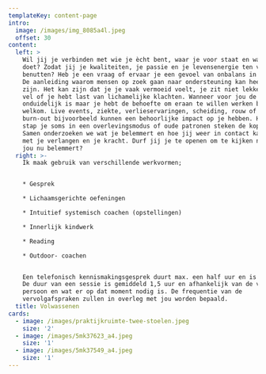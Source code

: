 ```yaml
---
templateKey: content-page
intro:
  image: /images/img_8085a4l.jpeg
  offset: 30
content:
  left: >
    Wil jij je verbinden met wie je ècht bent, waar je voor staat en wat je
    doet? Zodat jij je kwaliteiten, je passie en je levensenergie ten volle kan
    benutten? Heb je een vraag of ervaar je een gevoel van onbalans in je leven?
    De aanleiding waarom mensen op zoek gaan naar ondersteuning kan heel divers
    zijn. Het kan zijn dat je je vaak vermoeid voelt, je zit niet lekker in je
    vel of je hebt last van lichamelijke klachten. Wanneer voor jou de oorzaak
    onduidelijk is maar je hebt de behoefte om eraan te willen werken ben je
    welkom. Live events, ziekte, verlieservaringen, scheiding, rouw of een
    burn-out bijvoorbeeld kunnen een behoorlijke impact op je hebben. Hierdoor
    stap je soms in een overlevingsmodus of oude patronen steken de kop op.
    Samen onderzoeken we wat je belemmert en hoe jij weer in contact kan komen
    met je verlangen en je kracht. Durf jij je te openen om te kijken naar wat
    jou nu belemmert?
  right: >-
    Ik maak gebruik van verschillende werkvormen;


    * Gesprek

    * Lichaamsgerichte oefeningen

    * Intuitief systemisch coachen (opstellingen)

    * Innerlijk kindwerk

    * Reading

    * Outdoor- coachen


    Een telefonisch kennismakingsgesprek duurt max. een half uur en is gratis.
    De duur van een sessie is gemiddeld 1,5 uur en afhankelijk van de vraag, de
    persoon en wat er op dat moment nodig is. De frequentie van de
    vervolgafspraken zullen in overleg met jou worden bepaald.
  title: Volwassenen
cards:
  - image: /images/praktijkruimte-twee-stoelen.jpeg
    size: '2'
  - image: /images/5mk37623_a4.jpeg
    size: '1'
  - image: /images/5mk37549_a4.jpeg
    size: '1'
---
```



